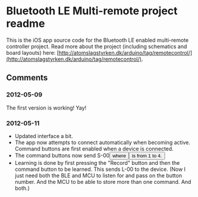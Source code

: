 # Bluetooth LE Multi-remote project readme

This is the iOS app source code for the Bluetooth LE enabled multi-remote controller project. Read more about the project (including schematics and board layouts) here: [http://atomslagstyrken.dk/arduino/tag/remotecontrol/](http://atomslagstyrken.dk/arduino/tag/remotecontrol/).

## Comments

### 2012-05-09
The first version is working! Yay!

### 2012-05-11
- Updated interface a bit.
- The app now attempts to connect automatically when becoming active. Command buttons are first enabled when a device is connected.
- The command buttons now send S-00<button number> where <button number> is from 1 to 4.
- Learning is done by first pressing the "Record" button and then the command button to be learned. This sends L-00<number> to the device. (Now I just need both the BLE and MCU to listen for and pass on the button number. And the MCU to be able to store more than one command. And both.)
